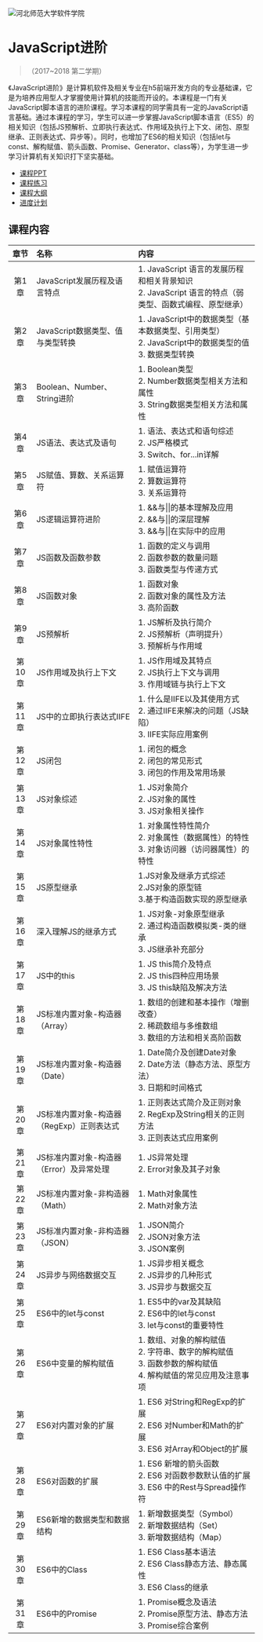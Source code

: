 ![河北师范大学软件学院](https://github.com/edu2act/course-datastructure/blob/master/image/logo.png)

# JavaScript进阶

>（2017~2018 第二学期）

《JavaScript进阶》是计算机软件及相关专业在h5前端开发方向的专业基础课，它是为培养应用型人才掌握使用计算机的技能而开设的。本课程是一门有关JavaScript脚本语言的进阶课程。学习本课程的同学需具有一定的JavaScript语言基础。通过本课程的学习，学生可以进一步掌握JavaScript脚本语言（ES5）的相关知识（包括JS预解析、立即执行表达式、作用域及执行上下文、闭包、原型继承、正则表达式、异步等）。同时，也增加了ES6的相关知识（包括let与const、解构赋值、箭头函数、Promise、Generator、class等），为学生进一步学习计算机有关知识打下坚实基础。
- [课程PPT](https://github.com/edu2act/course-javascript-advanced/tree/master/%E8%AF%BE%E7%A8%8BPPT)
- [课程练习](https://github.com/edu2act/course-javascript-advanced/tree/master/%E8%AF%BE%E7%A8%8B%E7%BB%83%E4%B9%A0)
- [课程大纲](https://github.com/edu2act/course-javascript-advanced/blob/master/%E6%95%99%E5%AD%A6%E5%A4%A7%E7%BA%B2.doc)
- [进度计划](https://github.com/edu2act/course-javascript-advanced/blob/master/%E8%BF%9B%E5%BA%A6%E8%AE%A1%E5%88%92.doc)

## 课程内容

| 章节 | 名称 | 内容 | 
|:---:|:---|:---|
| 第1章 | JavaScript发展历程及语言特点 |1. JavaScript 语言的发展历程和相关背景知识<br>2. JavaScript 语言的特点（弱类型、函数式编程、原型继承）| 
| 第2章 | JavaScript数据类型、值与类型转换| 1. JavaScript中的数据类型（基本数据类型、引用类型）<br>2. JavaScript中的数据类型的值<br>3. 数据类型转换| 
| 第3章 | Boolean、Number、String进阶 |1. Boolean类型<br/>2. Number数据类型相关方法和属性<br/>3. String数据类型相关方法和属性| 
| 第4章 | JS语法、表达式及语句 | 1. 语法、表达式和语句综述<br>2. JS严格模式<br>3. Switch、for...in详解|  
| 第5章 | JS赋值、算数、关系运算符 | 1. 赋值运算符<br>2. 算数运算符<br>3. 关系运算符| 
| 第6章 | JS逻辑运算符进阶 | 1. &&与&#124;&#124;的基本理解及应用<br>2. &&与&#124;&#124;的深层理解<br>3. &&与&#124;&#124;在实际中的应用| 
| 第7章 | JS函数及函数参数 | 1. 函数的定义与调用<br>2. 函数参数的数量问题<br>3. 函数类型与传递方式|  
| 第8章 | JS函数对象 | 1. 函数对象<br>2. 函数对象的属性及方法<br>3. 高阶函数| 
| 第9章| JS预解析 | 1. JS解析及执行简介<br>2. JS预解析（声明提升）<br>3. 预解析与作用域| 
| 第10章| JS作用域及执行上下文 | 1. JS作用域及其特点<br>2. JS执行上下文与调用<br>3. 作用域链与执行上下文| 
| 第11章| JS中的立即执行表达式IIFE | 1. 什么是IIFE以及其使用方式<br>2. 通过IIFE来解决的问题（JS缺陷）<br>3. IIFE实际应用案例|  
| 第12章| JS闭包 | 1. 闭包的概念<br>2. 闭包的常见形式<br>3. 闭包的作用及常用场景| 
| 第13章| JS对象综述 | 1. JS对象简介<br>2. JS对象的属性<br>3. JS对象相关操作| 
| 第14章| JS对象属性特性| 1. 对象属性特性简介<br>2. 对象属性（数据属性）的特性<br>3. 对象访问器（访问器属性）的特性| 
| 第15章| JS原型继承|1.JS对象及继承方式综述<br>2.JS对象的原型链<br>3.基于构造函数实现的原型继承| 
| 第16章| 深入理解JS的继承方式| 1. JS对象-对象原型继承<br>2. 通过构造函数模拟类-类的继承<br>3. JS继承补充部分|
| 第17章| JS中的this| 1. JS this简介及特点<br>2. JS this四种应用场景<br>3. JS this缺陷及解决方法|
| 第18章| JS标准内置对象-构造器（Array）|1. 数组的创建和基本操作（增删改查）<br>2. 稀疏数组与多维数组<br>3. 数组的方法和相关高阶函数|
| 第19章| JS标准内置对象-构造器（Date）|1. Date简介及创建Date对象<br>2. Date方法（静态方法、原型方法）<br>3. 日期和时间格式|
| 第20章| JS标准内置对象-构造器（RegExp）正则表达式| 1. 正则表达式简介及正则对象<br>2. RegExp及String相关的正则方法<br>3. 正则表达式应用案例|
| 第21章|JS标准内置对象-构造器（Error）及异常处理| 1. JS异常处理<br>2. Error对象及其子对象|
| 第22章| JS标准内置对象-非构造器（Math）|1. Math对象属性<br>2. Math对象方法|
| 第23章| JS标准内置对象-非构造器（JSON）|1. JSON简介<br>2. JSON对象方法<br>3. JSON案例|
| 第24章|JS异步与网络数据交互|1. JS异步相关概念<br>2. JS异步的几种形式<br>3. JS异步与数据交互|
| 第25章|ES6中的let与const|1. ES5中的var及其缺陷<br>2. ES6中的let与const<br>3. let与const的重要特性|
| 第26章|ES6中变量的解构赋值|1. 数组、对象的解构赋值<br>2. 字符串、数字的解构赋值<br>3. 函数参数的解构赋值<br>4. 解构赋值的常见应用及注意事项|
| 第27章| ES6对内置对象的扩展|1. ES6 对String和RegExp的扩展<br>2. ES6 对Number和Math的扩展<br>3. ES6 对Array和Object的扩展|
| 第28章|ES6对函数的扩展|1. ES6 新增的箭头函数<br>2. ES6 对函数参数默认值的扩展<br>3. ES6 中的Rest与Spread操作符|
| 第29章|ES6新增的数据类型和数据结构|1. 新增数据类型（Symbol）<br>2. 新增数据结构（Set）<br>3. 新增数据结构（Map）|
| 第30章|ES6中的Class|1. ES6 Class基本语法<br>2. ES6 Class静态方法、静态属性<br>3. ES6 Class的继承|
| 第31章|ES6中的Promise|1. Promise概念及语法<br>2. Promise原型方法、静态方法<br>3. Promise综合案例|


